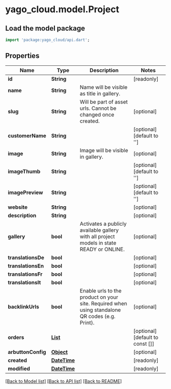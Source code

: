 # yago_cloud.model.Project

## Load the model package
```dart
import 'package:yago_cloud/api.dart';
```

## Properties
Name | Type | Description | Notes
------------ | ------------- | ------------- | -------------
**id** | **String** |  | [readonly] 
**name** | **String** | Name will be visible as title in gallery. | 
**slug** | **String** | Will be part of asset urls. Cannot be changed once created. | [optional] 
**customerName** | **String** |  | [optional] [default to '']
**image** | **String** | Image will be visible in gallery. | [optional] 
**imageThumb** | **String** |  | [optional] [default to '']
**imagePreview** | **String** |  | [optional] [default to '']
**website** | **String** |  | [optional] 
**description** | **String** |  | [optional] 
**gallery** | **bool** | Activates a publicly available gallery with all project models in state READY or ONLINE. | [optional] 
**translationsDe** | **bool** |  | [optional] 
**translationsEn** | **bool** |  | [optional] 
**translationsFr** | **bool** |  | [optional] 
**translationsIt** | **bool** |  | [optional] 
**backlinkUrls** | **bool** | Enable urls to the product on your site. Required when using standalone QR codes (e.g. Print). | [optional] 
**orders** | [**List<ActiveOrder>**](ActiveOrder.md) |  | [optional] [default to const []]
**arbuttonConfig** | [**Object**](.md) |  | [optional] 
**created** | [**DateTime**](DateTime.md) |  | [readonly] 
**modified** | [**DateTime**](DateTime.md) |  | [readonly] 

[[Back to Model list]](../README.md#documentation-for-models) [[Back to API list]](../README.md#documentation-for-api-endpoints) [[Back to README]](../README.md)



